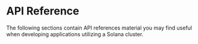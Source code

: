 # API Reference

The following sections contain API references material you may find useful
when developing applications utilizing a Solana cluster.
